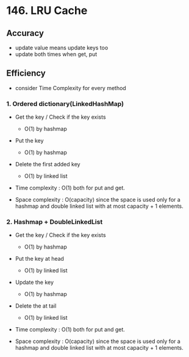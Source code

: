# 146. LRU Cache

## Accuracy

- update value means update keys too
- update both times when get, put

## Efficiency

- consider Time Complexity for every method

### 1. Ordered dictionary(LinkedHashMap)

- Get the key / Check if the key exists
    - O(1) by hashmap
- Put the key
    - O(1) by hashmap
- Delete the first added key
    - O(1) by linked list

- Time complexity : O(1) both for put and get.
- Space complexity : O(capacity) since the space is used only for a hashmap and double linked list with at most
  capacity + 1 elements.

### 2. Hashmap + DoubleLinkedList

- Get the key / Check if the key exists
    - O(1) by hashmap
- Put the key at head
    - O(1) by linked list
- Update the key
    - O(1) by hashmap<linked list>
- Delete the at tail
    - O(1) by linked list

- Time complexity : O(1) both for put and get.
- Space complexity : O(capacity) since the space is used only for a hashmap and double linked list with at most
  capacity + 1 elements.
